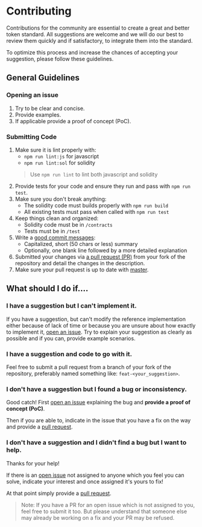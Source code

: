 <!-- This Source Code Form is subject to the terms of the Mozilla Public
     License, v. 2.0. If a copy of the MPL was not distributed with this
     file, You can obtain one at http://mozilla.org/MPL/2.0/. -->
# Contributing

Contributions for the community are essential to create a great and better token standard. All suggestions are welcome and we will do our best to review them quickly and if satisfactory, to integrate them into the standard.

To optimize this process and increase the chances of accepting your suggestion, please follow these guidelines.

## General Guidelines

### Opening an issue

1. Try to be clear and concise.
2. Provide examples.
3. If applicable provide a proof of concept (PoC).

### Submitting Code

1. Make sure it is lint properly with:
   - `npm run lint:js` for javascript
   - `npm run lint:sol` for solidity  
   > Use `npm run lint` to lint both javascript and solidity
2. Provide tests for your code and ensure they run and pass with `npm run test`.
3. Make sure you don't break anything:
   - The solidity code must builds properly with `npm run build`
   - All existing tests must pass when called with `npm run test`
4. Keep things clean and organized:
   - Solidity code must be in `/contracts`
   - Tests must be in `/test`
5. Write a [good commit messages](https://tbaggery.com/2008/04/19/a-note-about-git-commit-messages.html):
   - Capitalized, short (50 chars or less) summary
   - Optionally, one blank line followed by a more detailed explanation
6. Submitted your changes via [a pull request (PR)](https://github.com/jacquesd/ERC777/pulls) from your fork of the repository and detail the changes in the description.
7. Make sure your pull request is up to date with [master](https://github.com/jacquesd/ERC777/commits/master).

## What should I do if....

### I have a suggestion but I can't implement it.

If you have a suggestion, but can't modify the reference implementation either because of lack of time or because you are unsure about how exactly to implement it, [open an issue](https://github.com/jacquesd/ERC777/issues). Try to explain your suggestion as clearly as possible and if you can, provide example scenarios.

### I have a suggestion and code to go with it.

Feel free to submit a pull request from a branch of your fork of the repository, preferably named something like: `feat-<your_suggestion>`.


### I don't have a suggestion but I found a bug or inconsistency.

Good catch! First [open an issue](https://github.com/jacquesd/ERC777/issues) explaining the bug and **provide a proof of concept (PoC)**.

Then if you are able to, indicate in the issue that you have a fix on the way and provide a [pull request](https://github.com/jacquesd/ERC777/pulls).

### I don't have a suggestion and I didn't find a bug but I want to help.

Thanks for your help!

If there is an [open issue](https://github.com/jacquesd/ERC777/issues?q=is%3Aopen+is%3Aissue) not assigned to anyone which you feel you can solve, indicate your interest and once assigned it's yours to fix!

At that point simply provide a [pull request](https://github.com/jacquesd/ERC777/pulls).

>Note: If you have a PR for an open issue which is not assigned to you, feel free to submit it too. But please understand that someone else may already be working on a fix and your PR may be refused.
